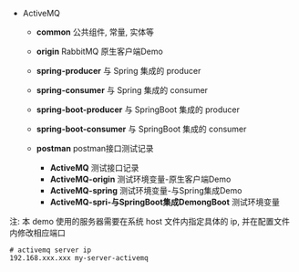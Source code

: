 - ActiveMQ

    - **common** 公共组件, 常量, 实体等
    - **origin** RabbitMQ 原生客户端Demo
    - **spring-producer** 与 Spring 集成的 producer
    - **spring-consumer** 与 Spring 集成的 consumer
    - **spring-boot-producer** 与 SpringBoot 集成的 producer
    - **spring-boot-consumer** 与 SpringBoot 集成的 consumer
    - **postman** postman接口测试记录

        - **ActiveMQ** 测试接口记录
        - **ActiveMQ-origin** 测试环境变量-原生客户端Demo
        - **ActiveMQ-spring** 测试环境变量-与Spring集成Demo
        - **ActiveMQ-spri-与SpringBoot集成DemongBoot** 测试环境变量


注: 本 demo 使用的服务器需要在系统 host 文件内指定具体的 ip, 并在配置文件内修改相应端口

```
# activemq server ip
192.168.xxx.xxx my-server-activemq
```